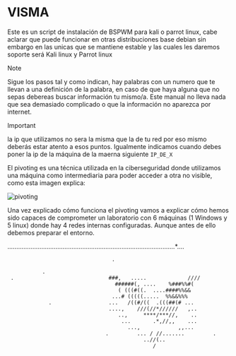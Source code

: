 # VISMA

Este es un script de instalación de BSPWM para kali o parrot linux, cabe aclarar que puede funcionar en otras distribuciones base debian sin embargo en las unicas que se mantiene estable y las cuales les daremos soporte será Kali linux y Parrot linux

> [!NOTE]
> Sigue los pasos tal y como indican, hay palabras con un numero que te llevan a una definición de la palabra, en caso de que haya alguna que no sepas debereas buscar información tu mismo/a. Este manual no lleva nada que sea demasiado complicado o que la información no aparezca por internet.

> [!IMPORTANT]
> la ip que utilizamos no sera la misma que la de tu red por eso mismo deberás estar atento a esos puntos. Igualmente indicamos cuando debes poner la ip de la máquina de la maerna siguiente `IP_DE_X`


El pivoting es una técnica utilizada en la ciberseguridad donde utilizamos una máquina como intermediaria para poder acceder a otra no visible, como esta imagen explica:

![pivoting](https://github.com/Vicctoriaa/VISMA/assets/153718557/833fbfe8-aac0-4f85-af1e-6f603126766e)


Una vez explicado cómo funciona el pivoting vamos a explicar cómo hemos sido capaces de comprometer un laboratorio con 6 máquinas (1 Windows y 5 linux) donde hay 4 redes internas configuradas. Aunque antes de ello debemos preparar el entorno.

..............................................................................................*....
                                                                                                    
                                                                                                    
                                     .                                                              
                                                                                                    
               .                                                                                    
     .                              ###,   .....             ////            
                                      ######(, ....    %###%%#(              
                                       ( (((#((.  ....####%%&&                
                                     ...# (((((.....  %%&&%%%                
                 .                  ...   /((#/((  .(((##(# ...                                     
                                    ....,    ///(//*//////   ,..                 
                                       ..,     ****/***//,    ..               
                                        ...       .*,//,,    ...                 
                                          ...,            ,,...              
                                   .         ... / //.......         .    
                                               ..//(..                         
                                                  /                       
                                                                                                    
                                                                          
                                                                         
                                                                    
                                                                                                    




      
